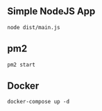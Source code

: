 ## Simple NodeJS App

```
node dist/main.js
```

## pm2

```
pm2 start
```

## Docker

```
docker-compose up -d
```

